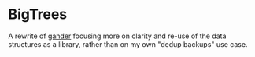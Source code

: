 # BigTrees

A rewrite of [gander][1] focusing more on clarity and re-use of the data
structures as a library, rather than on my own "dedup backups" use case.

[1]: https://github.com/jefdaj/gander
